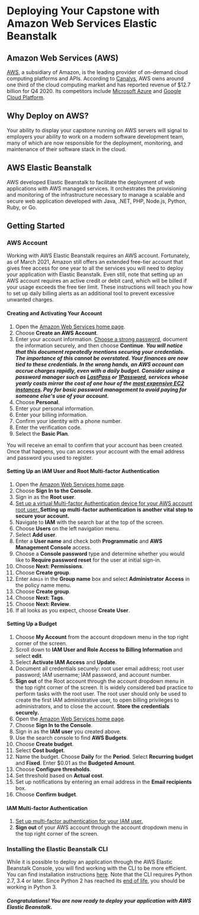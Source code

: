 # Deploying Your Capstone with Amazon Web Services Elastic Beanstalk

## Amazon Web Services (AWS)
[AWS](https://aws.amazon.com), a subsidiary of Amazon, is the leading provider of 
on-demand cloud computing platforms and APIs. According to 
[Canalys](https://www.canalys.com/newsroom/global-cloud-market-q4-2020), AWS owns 
around one third of the cloud computing market and has reported revenue of $12.7 billion 
for Q4 2020. Its competitors include [Microsoft Azure](https://azure.microsoft.com/en-us/free/) 
and [Google Cloud Platform](https://cloud.google.com).

## Why Deploy on AWS?
Your ability to display your capstone running on AWS servers will signal to employers your 
ability to work on a modern software development team, many of which are now responsible 
for the deployment, monitoring, and maintenance of their software stack in the cloud.

## AWS Elastic Beanstalk
AWS developed Elastic Beanstalk to facilitate the deployment of web applications with 
AWS managed services. It orchestrates the provisioning and monitoring of the 
infrastructure necessary to manage a scalable and secure web application developed 
with Java, .NET, PHP, Node.js, Python, Ruby, or Go.

## Getting Started

### AWS Account
Working with AWS Elastic Beanstalk requires an AWS account. Fortunately, as of March 
2021, Amazon still offers an extended free-tier account that gives free access for one 
year to all the services you will need to deploy your application with Elastic Beanstalk. 
Even still, note that setting up an AWS account requires an active credit or debit card, 
which will be billed if your usage exceeds the free tier limit. These instructions will 
teach you how to set up daily billing alerts as an additional tool to prevent excessive unwanted 
charges.

#### Creating and Activating Your Account
1. Open the [Amazon Web Services home page](https://aws.amazon.com/).
2. Choose **Create an AWS Account**.
3. Enter your account information. [Choose a strong password](https://www.lastpass.com/password-generator), 
   document the information securely, and then choose **Continue**.
**_You will notice that this document repeatedly mentions securing your credentials. The 
importance of this cannot be overstated. Your finances are now tied to these credentials. In the 
wrong hands, an AWS account can accrue charges rapidly, even with a daily budget. Consider 
using a password manager such as [LastPass](https://www.lastpass.com/) or 
[1Password](https://1password.com/landing/password-manager/), services whose yearly costs 
mirror the cost of one hour of the [most expensive EC2 instances](https://instances.vantage.sh/). 
Pay for basic password management to avoid paying for someone else's use of your account._**
4. Choose **Personal**.
5. Enter your personal information.
6. Enter your billing information.
7. Confirm your identity with a phone number.
8. Enter the verification code.
9. Select the **Basic Plan**.

You will receive an email to confirm that your account has been created. Once that 
happens, you can access your account with the email address and password you used to 
register. 

#### Setting Up an IAM User and Root Multi-factor Authentication
1. Open the [Amazon Web Services home page](https://aws.amazon.com/).
2. Choose **Sign In to the Console**.
3. Sign in as the **Root user**.
4. [Set up a virtual Multi-factor Authentication device for your AWS account root user.
   ](https://docs.aws.amazon.com/IAM/latest/UserGuide/id_credentials_mfa_enable_virtual.html#enable-virt-mfa-for-root)
   **Setting up multi-factor authentication is another vital step to secure your account.**
5. Navigate to **IAM** with the search bar at the top of the screen.
6. Choose **Users** on the left navigation menu.
7. Select **Add user**.
8. Enter a **User name** and check both **Programmatic** and **AWS Management 
   Console** access.
9. Choose a **Console password** type and determine whether you would like to 
   **Require password reset** for the user at initial sign-in.
10. Choose **Next: Permissions**.
11. Choose **Create group**.
12. Enter `Admin` in the **Group name** box and select **Administrator Access** in the 
    policy name menu.
13. Choose **Create group**.
14. Choose **Next: Tags**.
15. Choose **Next: Review**.
16. If all looks as you expect, choose **Create User**.

#### Setting Up a Budget
1. Choose **My Account** from the account dropdown menu in the top right corner of the 
   screen.
2. Scroll down to **IAM User and Role Access to Billing Information** and select **edit**.
3. Select **Activate IAM Access** and **Update**.
4. Document all credentials securely: root user email address; root user password; IAM 
   username; IAM password, and account number. 
5. **Sign out** of the Root account through the account dropdown menu in the top right 
   corner of the screen. It is widely considered bad practice to perform tasks with the root 
   user. The root user should only be used to create the first IAM administrative user, to open 
   billing privileges to administrators, and to close the account. **Store the credentials securely.**
6. Open the [Amazon Web Services home page](https://aws.amazon.com/).
7. Choose **Sign In to the Console**.
8. Sign in as the **IAM user** you created above.
9. Use the search console to find **AWS Budgets**.
10. Choose **Create budget**.
11. Select **Cost budget**.
12. Name the budget. Choose **Daily** for the **Period**. Select **Recurring budget** and 
    **Fixed**. Enter $0.01 as the **Budgeted Amount**.
13. Choose **Configure thresholds**.
14. Set threshold based on **Actual cost**.
15. Set up notifications by entering an email address in the **Email recipients** box. 
16. Choose **Confirm budget**.

#### IAM Multi-factor Authentication
1. [Set up multi-factor authentication for your IAM user.](https://docs.aws.amazon.com/IAM/latest/UserGuide/id_credentials_mfa_enable_virtual.html)
2. **Sign out** of your AWS account through the account dropdown menu in the top 
    right corner of the screen.

### Installing the Elastic Beanstalk CLI
While it is possible to deploy an application through the AWS Elastic Beanstalk Console, you will find 
working with the CLI to be more efficient. You can find installation instructions 
[here](https://docs.aws.amazon.com/elasticbeanstalk/latest/dg/eb-cli3-install-advanced.html). Note 
that the CLI requires Python 2.7, 3.4 or later. Since Python 2 has reached its 
[end of life](https://www.python.org/doc/sunset-python-2/), you should be working in Python 3.

##### Congratulations! You are now ready to deploy your application with AWS Elastic Beanstalk.
